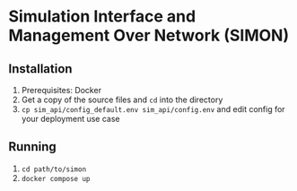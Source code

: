 # Simulation Interface and Management Over Network (SIMON)

## Installation
1. Prerequisites: Docker
1. Get a copy of the source files and `cd` into the directory
1. `cp sim_api/config_default.env sim_api/config.env` and edit config for your deployment use case

## Running
1. `cd path/to/simon`
1. `docker compose up`
